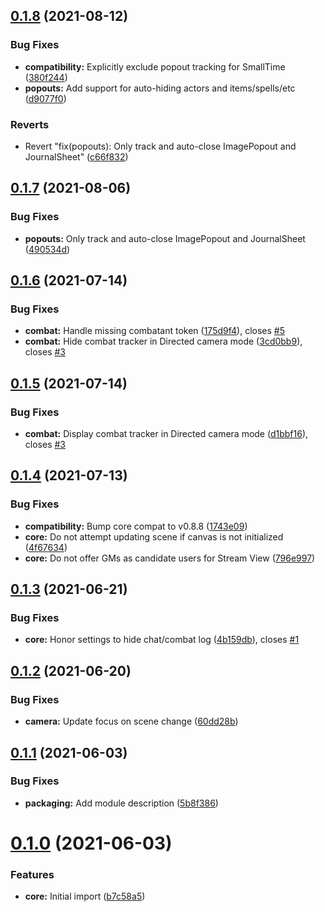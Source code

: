 ## [0.1.8](https://github.com/sPOiDar/fvtt-module-stream-view/compare/v0.1.7...v0.1.8) (2021-08-12)


### Bug Fixes

* **compatibility:** Explicitly exclude popout tracking for SmallTime ([380f244](https://github.com/sPOiDar/fvtt-module-stream-view/commit/380f244))
* **popouts:** Add support for auto-hiding actors and items/spells/etc ([d9077f0](https://github.com/sPOiDar/fvtt-module-stream-view/commit/d9077f0))


### Reverts

* Revert "fix(popouts): Only track and auto-close ImagePopout and JournalSheet" ([c66f832](https://github.com/sPOiDar/fvtt-module-stream-view/commit/c66f832))




## [0.1.7](https://github.com/sPOiDar/fvtt-module-stream-view/compare/v0.1.6...v0.1.7) (2021-08-06)


### Bug Fixes

* **popouts:** Only track and auto-close ImagePopout and JournalSheet ([490534d](https://github.com/sPOiDar/fvtt-module-stream-view/commit/490534d))




## [0.1.6](https://github.com/sPOiDar/fvtt-module-stream-view/compare/v0.1.5...v0.1.6) (2021-07-14)


### Bug Fixes

* **combat:** Handle missing combatant token ([175d9f4](https://github.com/sPOiDar/fvtt-module-stream-view/commit/175d9f4)), closes [#5](https://github.com/sPOiDar/fvtt-module-stream-view/issues/5)
* **combat:** Hide combat tracker in Directed camera mode ([3cd0bb9](https://github.com/sPOiDar/fvtt-module-stream-view/commit/3cd0bb9)), closes [#3](https://github.com/sPOiDar/fvtt-module-stream-view/issues/3)




## [0.1.5](https://github.com/sPOiDar/fvtt-module-stream-view/compare/v0.1.4...v0.1.5) (2021-07-14)


### Bug Fixes

* **combat:** Display combat tracker in Directed camera mode ([d1bbf16](https://github.com/sPOiDar/fvtt-module-stream-view/commit/d1bbf16)), closes [#3](https://github.com/sPOiDar/fvtt-module-stream-view/issues/3)




## [0.1.4](https://github.com/sPOiDar/fvtt-module-stream-view/compare/v0.1.3...v0.1.4) (2021-07-13)


### Bug Fixes

* **compatibility:** Bump core compat to v0.8.8 ([1743e09](https://github.com/sPOiDar/fvtt-module-stream-view/commit/1743e09))
* **core:** Do not attempt updating scene if canvas is not initialized ([4f67634](https://github.com/sPOiDar/fvtt-module-stream-view/commit/4f67634))
* **core:** Do not offer GMs as candidate users for Stream View ([796e997](https://github.com/sPOiDar/fvtt-module-stream-view/commit/796e997))




## [0.1.3](https://github.com/sPOiDar/fvtt-module-stream-view/compare/v0.1.2...v0.1.3) (2021-06-21)


### Bug Fixes

* **core:** Honor settings to hide chat/combat log ([4b159db](https://github.com/sPOiDar/fvtt-module-stream-view/commit/4b159db)), closes [#1](https://github.com/sPOiDar/fvtt-module-stream-view/issues/1)




## [0.1.2](https://github.com/sPOiDar/fvtt-module-stream-view/compare/v0.1.1...v0.1.2) (2021-06-20)


### Bug Fixes

* **camera:** Update focus on scene change ([60dd28b](https://github.com/sPOiDar/fvtt-module-stream-view/commit/60dd28b))




## [0.1.1](https://github.com/sPOiDar/fvtt-module-stream-view/compare/v0.1.0...v0.1.1) (2021-06-03)


### Bug Fixes

* **packaging:** Add module description ([5b8f386](https://github.com/sPOiDar/fvtt-module-stream-view/commit/5b8f386))




# [0.1.0](https://github.com/sPOiDar/fvtt-module-stream-view/compare/0.0.0...v0.1.0) (2021-06-03)


### Features

* **core:** Initial import ([b7c58a5](https://github.com/sPOiDar/fvtt-module-stream-view/commit/b7c58a5))




